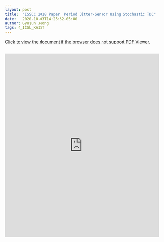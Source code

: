 ```yaml
---
layout: post
title:  "ISSCC 2018 Paper: Period Jitter-Sensor Using Stochastic TDC"
date:   2020-10-03T14:25:52-05:00
author: Gyujun Jeong
tags: 4_ICSL_KAIST
---
```


<a href="https://drive.google.com/file/d/1jUJTlus_3m_iMsgDRyiCkohEnsfQRykx/preview" target="_blank">Click to view the document if the browser does not support PDF Viewer.</a><br><br>
<iframe src="https://drive.google.com/file/d/1jUJTlus_3m_iMsgDRyiCkohEnsfQRykx/preview" style="width:100%; height:600px;" frameborder="0"></iframe>

